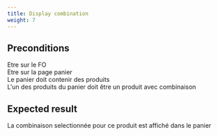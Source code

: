 ```yaml
---
title: Display combination
weight: 7
---
```


## Preconditions

Etre sur le FO\
Etre sur la page panier\
Le panier doit contenir des produits\
L'un des produits du panier doit être un produit avec combinaison
## Expected result

La combinaison selectionnée pour ce produit est affiché dans le panier

